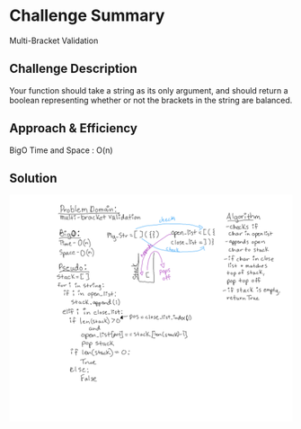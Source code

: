 # Challenge Summary
Multi-Bracket Validation
## Challenge Description
Your function should take a string as its only argument, and should return a boolean representing whether or not the brackets in the string are balanced.
## Approach & Efficiency
BigO Time and Space : O(n)
## Solution
![Multi-Bracket Validation Whiteboard](challenge37.png)
